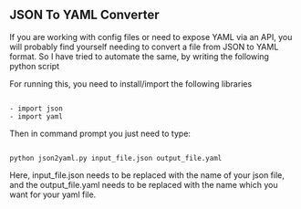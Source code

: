 ## JSON To YAML Converter

If you are working with config files or need to expose YAML via an API, you will probably find yourself needing to convert a file from JSON to YAML format.
So I have tried to automate the same, by writing the following python script

For running this, you need to install/import the following libraries

```

- import json
- import yaml
```

Then in command prompt you just need to type:

```

python json2yaml.py input_file.json output_file.yaml
```

Here, input_file.json needs to be replaced with the name of your json file, and the output_file.yaml needs to be replaced with the name which you want for your yaml file.
